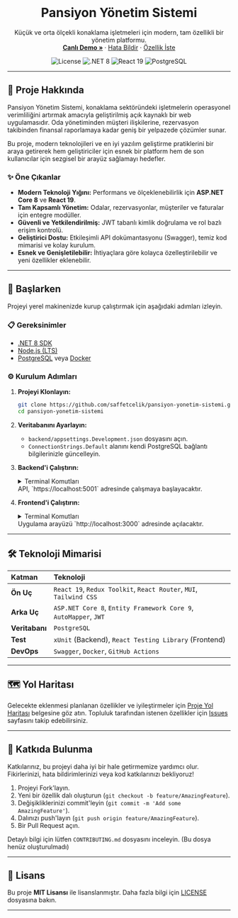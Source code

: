 <div align="center">
  <br />
  <p>
    <a href="#">
      <!-- Logo eklenebilir: <img src="images/logo.png" alt="Logo" width="100"> -->
    </a>
  </p>
  <h1 align="center"><b>Pansiyon Yönetim Sistemi</b></h1>
  <p align="center">
    Küçük ve orta ölçekli konaklama işletmeleri için modern, tam özellikli bir yönetim platformu.
    <br />
    <a href="#"><strong>Canlı Demo »</strong></a>
    ·
    <a href="https://github.com/saffetcelik/pansiyon-yonetim-sistemi/issues">Hata Bildir</a>
    ·
    <a href="https://github.com/saffetcelik/pansiyon-yonetim-sistemi/issues">Özellik İste</a>
  </p>
</div>

<p align="center">
  <img src="https://img.shields.io/github/license/saffetcelik/pansiyon-yonetim-sistemi?style=for-the-badge" alt="License">
  <img src="https://img.shields.io/badge/.NET-8-512BD4?style=for-the-badge&logo=dotnet" alt=".NET 8">
  <img src="https://img.shields.io/badge/React-19-61DAFB?style=for-the-badge&logo=react" alt="React 19">
  <img src="https://img.shields.io/badge/PostgreSQL-14354C?style=for-the-badge&logo=postgresql" alt="PostgreSQL">
  <!-- CI/CD Badge: <img src="https://img.shields.io/github/actions/workflow/status/saffetcelik/pansiyon-yonetim-sistemi/main.yml?style=for-the-badge" alt="CI/CD"> -->
</p>

---

## 📖 Proje Hakkında

Pansiyon Yönetim Sistemi, konaklama sektöründeki işletmelerin operasyonel verimliliğini artırmak amacıyla geliştirilmiş açık kaynaklı bir web uygulamasıdır. Oda yönetiminden müşteri ilişkilerine, rezervasyon takibinden finansal raporlamaya kadar geniş bir yelpazede çözümler sunar.

Bu proje, modern teknolojileri ve en iyi yazılım geliştirme pratiklerini bir araya getirerek hem geliştiriciler için esnek bir platform hem de son kullanıcılar için sezgisel bir arayüz sağlamayı hedefler.

### ✨ Öne Çıkanlar

*   **Modern Teknoloji Yığını:** Performans ve ölçeklenebilirlik için **ASP.NET Core 8** ve **React 19**.
*   **Tam Kapsamlı Yönetim:** Odalar, rezervasyonlar, müşteriler ve faturalar için entegre modüller.
*   **Güvenli ve Yetkilendirilmiş:** JWT tabanlı kimlik doğrulama ve rol bazlı erişim kontrolü.
*   **Geliştirici Dostu:** Etkileşimli API dokümantasyonu (Swagger), temiz kod mimarisi ve kolay kurulum.
*   **Esnek ve Genişletilebilir:** İhtiyaçlara göre kolayca özelleştirilebilir ve yeni özellikler eklenebilir.

---

## 🚀 Başlarken

Projeyi yerel makinenizde kurup çalıştırmak için aşağıdaki adımları izleyin.

### 📋 Gereksinimler

*   [.NET 8 SDK](https://dotnet.microsoft.com/download/dotnet/8.0)
*   [Node.js (LTS)](https://nodejs.org/)
*   [PostgreSQL](https://www.postgresql.org/download/) veya [Docker](https://www.docker.com/products/docker-desktop/)

### ⚙️ Kurulum Adımları

1.  **Projeyi Klonlayın:**
    ```sh
    git clone https://github.com/saffetcelik/pansiyon-yonetim-sistemi.git
    cd pansiyon-yonetim-sistemi
    ```

2.  **Veritabanını Ayarlayın:**
    *   `backend/appsettings.Development.json` dosyasını açın.
    *   `ConnectionStrings.Default` alanını kendi PostgreSQL bağlantı bilgilerinizle güncelleyin.

3.  **Backend'i Çalıştırın:**
    <details>
      <summary>Terminal Komutları</summary>
      
      ```sh
      cd backend
      
      # Gerekli EF Core CLI aracını kurun
      dotnet tool install --global dotnet-ef
      
      # Veritabanı tablolarını oluşturun
      dotnet ef database update
      
      # API'yi başlatın
      dotnet run
      ```
    </details>
    API, `https://localhost:5001` adresinde çalışmaya başlayacaktır.

4.  **Frontend'i Çalıştırın:**
    <details>
      <summary>Terminal Komutları</summary>
      
      ```sh
      # Yeni bir terminal açın
      cd frontend
      
      # Bağımlılıkları yükleyin
      npm install
      
      # Geliştirme sunucusunu başlatın
      npm start
      ```
    </details>
    Uygulama arayüzü `http://localhost:3000` adresinde açılacaktır.

---

## 🛠️ Teknoloji Mimarisi

| Katman     | Teknoloji                                                              |
| :--------- | :--------------------------------------------------------------------- |
| **Ön Uç**    | `React 19`, `Redux Toolkit`, `React Router`, `MUI`, `Tailwind CSS`     |
| **Arka Uç**  | `ASP.NET Core 8`, `Entity Framework Core 9`, `AutoMapper`, `JWT`       |
| **Veritabanı** | `PostgreSQL`                                                         |
| **Test**     | `xUnit` (Backend), `React Testing Library` (Frontend)                  |
| **DevOps**   | `Swagger`, `Docker`, `GitHub Actions`                                |

---

## 🗺️ Yol Haritası

Gelecekte eklenmesi planlanan özellikler ve iyileştirmeler için [Proje Yol Haritası](semantic_roadmap.md) belgesine göz atın. Topluluk tarafından istenen özellikler için [Issues](https://github.com/saffetcelik/pansiyon-yonetim-sistemi/issues) sayfasını takip edebilirsiniz.

---

## 🤝 Katkıda Bulunma

Katkılarınız, bu projeyi daha iyi bir hale getirmemize yardımcı olur. Fikirlerinizi, hata bildirimlerinizi veya kod katkılarınızı bekliyoruz!

1.  Projeyi Fork'layın.
2.  Yeni bir özellik dalı oluşturun (`git checkout -b feature/AmazingFeature`).
3.  Değişikliklerinizi commit'leyin (`git commit -m 'Add some AmazingFeature'`).
4.  Dalınızı push'layın (`git push origin feature/AmazingFeature`).
5.  Bir Pull Request açın.

Detaylı bilgi için lütfen `CONTRIBUTING.md` dosyasını inceleyin. (Bu dosya henüz oluşturulmadı)

---

## 📄 Lisans

Bu proje **MIT Lisansı** ile lisanslanmıştır. Daha fazla bilgi için [LICENSE](LICENSE) dosyasına bakın.

---
